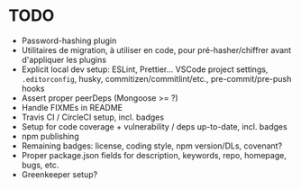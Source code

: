 # TODO

- Password-hashing plugin
- Utilitaires de migration, à utiliser en code, pour pré-hasher/chiffrer
  avant d'appliquer les plugins
- Explicit local dev setup: ESLint, Prettier… VSCode project settings, `.editorconfig`,
  husky, commitizen/commitlint/etc., pre-commit/pre-push hooks
- Assert proper peerDeps (Mongoose >= ?)
- Handle FIXMEs in README
- Travis CI / CircleCI setup, incl. badges
- Setup for code coverage + vulnerability / deps up-to-date, incl. badges
- npm publishing
- Remaining badges: license, coding style, npm version/DLs, covenant?
- Proper package.json fields for description, keywords, repo, homepage, bugs, etc.
- Greenkeeper setup?
